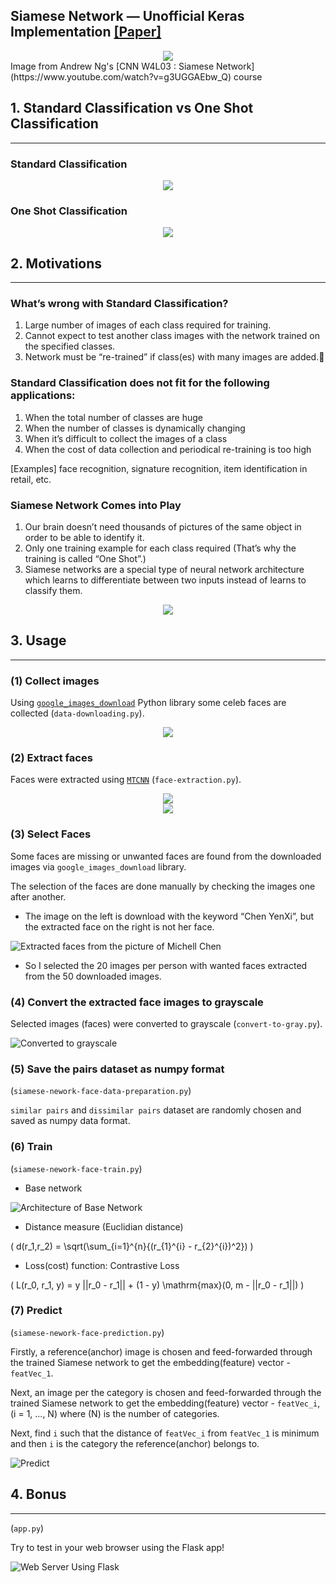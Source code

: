 ## Siamese Network &mdash; Unofficial Keras Implementation [[Paper]](https://www.cs.cmu.edu/~rsalakhu/papers/oneshot1.pdf)

<div align="center">
  <img src="./assets/00.jpg">
</div>
Image from Andrew Ng's [CNN W4L03 : Siamese Network](https://www.youtube.com/watch?v=g3UGGAEbw_Q) course

## 1. Standard Classification vs One Shot Classification
-----
### Standard Classification
<div align="center">
  <img src="./assets/01.png">
</div>

### One Shot Classification
<div align="center">
  <img src="./assets/02.png">
</div>

## 2. Motivations
-----
### What’s wrong with Standard Classification?
1. Large number of images of each class required for training.
2. Cannot expect to test another class images with the network trained on the specified classes.
3. Network must be “re-trained” if class(es) with many images are added.

### Standard Classification does not fit for the following applications:
1. When the total number of classes are huge
2. When the number of classes is dynamically changing
3. When it’s difficult to collect the images of a class
4. When the cost of data collection and periodical re-training is too high

[Examples] face recognition, signature recognition, item identification in retail, etc.

### Siamese Network Comes into Play
1. Our brain doesn’t need thousands of pictures of the same object in order to be able to identify it.
2. Only one training example for each class required (That’s why the training is called “One Shot”.)
3. Siamese networks are a special type of neural network architecture which learns to differentiate between two inputs instead of learns to classify them.

<div align="center">
  <img src="./assets/03.png">
</div>

## 3. Usage
-----
### (1) Collect images
Using [`google_images_download`](https://pypi.org/project/google_images_download/) Python library some celeb faces are collected (`data-downloading.py`).

<div align="center">
  <img src="./assets/04.png">
</div>

### (2) Extract faces
Faces were extracted using [`MTCNN`](https://github.com/ipazc/mtcnn) (`face-extraction.py`).

<div align="center">
  <img src="./assets/05.png">
</div>

<div align="center">
  <img src="./assets/06.png">
</div>

### (3) Select Faces
Some faces are missing or unwanted faces are found from the downloaded images via `google_images_download` library.

The selection of the faces are done manually by checking the images one after another.

* The image on the left is download with the keyword “Chen YenXi”, but the extracted face on the right is not her face.

![Extracted faces from the picture of Michell Chen](./assets/07.png)

* So I selected the 20 images per person with wanted faces extracted from the 50 downloaded images.

### (4) Convert the extracted face images to grayscale
Selected images (faces) were converted to grayscale (`convert-to-gray.py`).

![Converted to grayscale](./assets/08.png)

### (5) Save the pairs dataset as numpy format
(`siamese-nework-face-data-preparation.py`)

`similar pairs` and `dissimilar pairs` dataset are randomly chosen and saved as numpy data format.

### (6) Train
(`siamese-nework-face-train.py`)

* Base network

![Architecture of Base Network](./assets/09.jpg)

* Distance measure (Euclidian distance)

\( d(r_1,r_2) = \sqrt(\sum_{i=1}^{n}{(r_{1}^{i} - r_{2}^{i})^2}) \)

* Loss(cost) function: Contrastive Loss

\( L(r_0, r_1, y) = y ||r_0 - r_1|| + (1 - y) \mathrm{max}(0, m - ||r_0 - r_1||) \)

### (7) Predict
(`siamese-nework-face-prediction.py`)

Firstly, a reference(anchor) image is chosen and feed-forwarded through the trained Siamese network to get the embedding(feature) vector - `featVec_1`.

Next, an image per the category is chosen and feed-forwarded through the trained Siamese network to get the embedding(feature) vector - `featVec_i`, \(i = 1, ..., N\) where \(N\) is the number of categories.

Next, find `i` such that the distance of `featVec_i` from `featVec_1` is minimum and then `i` is the category the reference(anchor) belongs to.

![Predict](./assets/10.jpg)

## 4. Bonus
-----
(`app.py`)

Try to test in your web browser using the Flask app!

![Web Server Using Flask](./assets/11.jpg)

<script id="MathJax-script" async src="https://cdn.jsdelivr.net/npm/mathjax@3/es5/tex-mml-chtml.js"></script>
